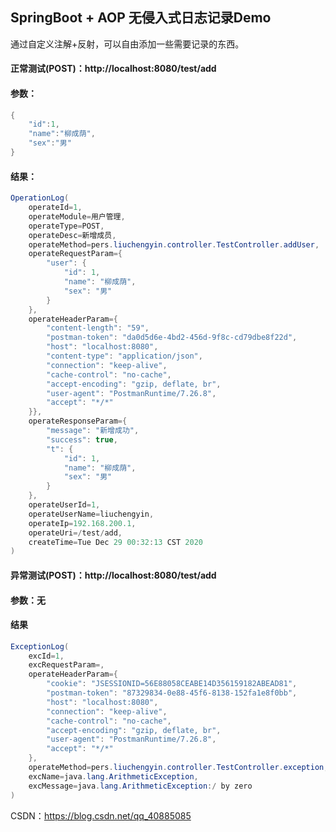## SpringBoot + AOP 无侵入式日志记录Demo
通过自定义注解+反射，可以自由添加一些需要记录的东西。

#### 正常测试(POST)：http://localhost:8080/test/add
#### 参数：
```java
{
    "id":1,
    "name":"柳成荫",
    "sex":"男"
}
```
#### 结果：
```java
OperationLog(
	operateId=1,
	operateModule=用户管理,
	operateType=POST,
	operateDesc=新增成员,
	operateMethod=pers.liuchengyin.controller.TestController.addUser,
	operateRequestParam={
		"user": {
			"id": 1,
			"name": "柳成荫",
			"sex": "男"
		}
	},
	operateHeaderParam={
		"content-length": "59",
		"postman-token": "da0d5d6e-4bd2-456d-9f8c-cd79dbe8f22d",
		"host": "localhost:8080",
		"content-type": "application/json",
		"connection": "keep-alive",
		"cache-control": "no-cache",
		"accept-encoding": "gzip, deflate, br",
		"user-agent": "PostmanRuntime/7.26.8",
		"accept": "*/*"
	}},
	operateResponseParam={
		"message": "新增成功",
		"success": true,
		"t": {
			"id": 1,
			"name": "柳成荫",
			"sex": "男"
		}
	}, 
	operateUserId=1,
	operateUserName=liuchengyin,
	operateIp=192.168.200.1,
	operateUri=/test/add,
	createTime=Tue Dec 29 00:32:13 CST 2020
)
```

#### 异常测试(POST)：http://localhost:8080/test/add
#### 参数：无
#### 结果
```java
ExceptionLog(
	excId=1,
	excRequestParam=,
	operateHeaderParam={
		"cookie": "JSESSIONID=56E88058CEABE14D356159182ABEAD81",
		"postman-token": "87329834-0e88-45f6-8138-152fa1e8f0bb",
		"host": "localhost:8080",
		"connection": "keep-alive",
		"cache-control": "no-cache",
		"accept-encoding": "gzip, deflate, br",
		"user-agent": "PostmanRuntime/7.26.8",
		"accept": "*/*"
	},
	operateMethod=pers.liuchengyin.controller.TestController.exception,
	excName=java.lang.ArithmeticException,
	excMessage=java.lang.ArithmeticException:/ by zero
)
```


CSDN：https://blog.csdn.net/qq_40885085
